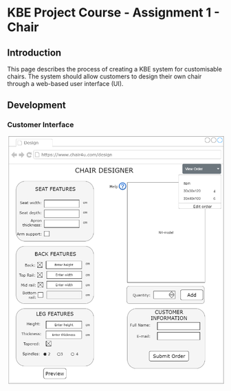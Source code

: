# KBE Project Course - Assignment 1 - Chair
## Introduction

This page describes the process of creating a KBE system for customisable chairs. The system should allow customers to design their own chair through a web-based user interface (UI). 

## Development
### Customer Interface

![](CustomerUI.png)